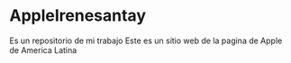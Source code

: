 # AppleIrenesantay
Es un repositorio de mi trabajo
Este es un sitio web de  la  pagina de Apple  de America Latina
